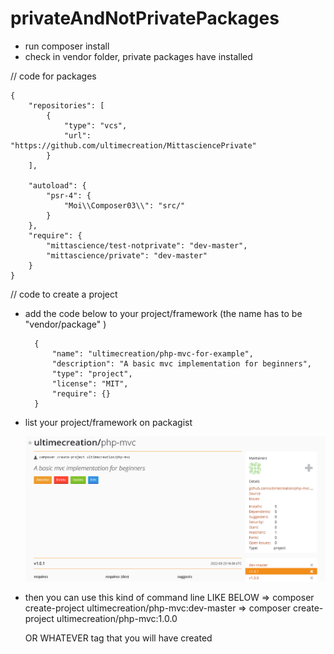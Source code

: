 # privateAndNotPrivatePackages

- run composer install
- check in vendor folder, private packages have installed


// code for packages


    {
        "repositories": [
            {
                "type": "vcs",
                "url": "https://github.com/ultimecreation/MittasciencePrivate"
            }
        ],
        
        "autoload": {
            "psr-4": {
                "Moi\\Composer03\\": "src/"
            }
        },
        "require": {
            "mittascience/test-notprivate": "dev-master",
            "mittascience/private": "dev-master"
        }
    }


// code to create a project

- add the code below to your project/framework (the name has to be "vendor/package" )

        {
            "name": "ultimecreation/php-mvc-for-example",
            "description": "A basic mvc implementation for beginners",
            "type": "project",
            "license": "MIT",
            "require": {}
        }

- list your project/framework on packagist

    ![packagist](/assets/images/packagist.PNG)


- then you can use this kind of command line LIKE BELOW
    => composer create-project ultimecreation/php-mvc:dev-master
    => composer create-project ultimecreation/php-mvc:1.0.0 
    
    OR WHATEVER tag that you will have created


    


